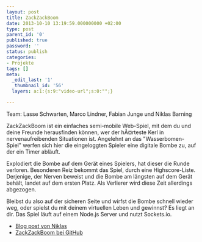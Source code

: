 ```yaml
---
layout: post
title: ZackZackBoom
date: 2013-10-10 13:19:59.000000000 +02:00
type: post
parent_id: '0'
published: true
password: ''
status: publish
categories:
- Projekte
tags: []
meta:
  _edit_last: '1'
  _thumbnail_id: '56'
  layers: a:1:{s:9:"video-url";s:0:"";}

---
```

<p>
				Team: Lasse Schwarten, Marco Lindner, Fabian Junge und Niklas Barning</p>
<p>ZackZackBoom ist ein einfaches semi-mobile Web-Spiel, mit dem du und deine Freunde herausfinden können, wer der hÃ¤rteste Kerl in nervenaufreibenden Situationen ist. Angelehnt an das "Wasserbomen-Spiel" werfen sich hier die eingeloggten Spieler eine digitale Bombe zu, auf der ein Timer abläuft.</p>
<p>Explodiert die Bombe auf dem Gerät eines Spielers, hat dieser die Runde verloren. Besonderen Reiz bekommt das Spiel, durch eine Highscore-Liste. Derjenige, der Nerven beweist und die Bombe am längsten auf dem Gerät behält, landet auf dem ersten Platz. Als Verlierer wird diese Zeit allerdings abgezogen.</p>
<p>Bleibst du also auf der sicheren Seite und wirfst die Bombe schnell wieder weg, oder spielst du mit deinem virtuellen Leben und gewinnst? Es liegt an dir. Das Spiel läuft auf einem Node.js Server und nutzt Sockets.io.</p>
<ul>
<li><a href="http://greenflesheater.com/bremenhack-2013/">Blog post von Niklas</a></li>
<li><a href="https://github.com/fabimon/ZackZackBoom">ZackZackBoom bei GitHub</a></li>
</ul>
